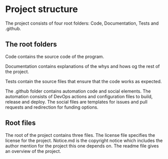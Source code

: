 # Project structure

The project consists of four root folders: Code, Documentation, Tests and .github.

## The root folders

Code contains the source code of the program.

Documentation contains explanations of the whys and hows og the rest of the project.

Tests contain the source files that ensure that the code works as expected.

The .github folder contains automation code and social elements. The automation consists of DevOps actions and configuration files to build, release and deploy. The social files are templates for issues and pull requests and redirection for funding options.

## Root files

The root of the project contains three files. The license file specifies the license for the project. Notice.md is the copyright notice which includes the author mention for the project this one depends on. The readme file gives an overview of the project.
